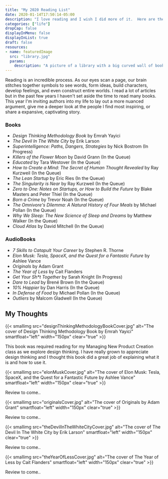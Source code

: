 ```yaml
---
title: "My 2020 Reading List"
date: 2020-01-14T17:50:14-05:00
description: "I love reading and I wish I did more of it.  Here are the books I'm reading (or listening to) to this year."
categories: ["life"]
dropCap: false
displayInMenu: false
displayInList: true
draft: false
resources:
- name: featuredImage
  src: "library.jpg"
  params:
    description: "A picture of a library with a big curved wall of books"
---
```


Reading is an incredible process.  As our eyes scan a page, our brain stitches together symbols to see words, form ideas, build characters, develop feelings, and even construct entire worlds.  I read a lot of articles but in the past few years I haven't set aside the time to read many books.  This year I'm inviting authors into my life to lay out a more nuanced argument, give me a deeper look at the people I find most inspiring, or share a expansive, captivating story.

### Books

- *Design Thinking Methodology Book* by Emrah Yayici
- *The Devil In The White City* by Erik Larson
- *Superintelligence: Paths, Dangers, Strategies* by Nick Bostrom (In Progress)
- *Killers of the Flower Moon* by David Grann (In the Queue)
- *Educated* by Tara Westover (In the Queue)
- *How to Create a Mind: The Secret of Human Thought Revealed* by Ray Kurzweil (In the Queue)
- *The Lean Startup* by Eric Ries (In the Queue)
- *The Singularity is Near* by Ray Kurzweil (In the Queue)
- *Zero to One: Notes on Startups, or How to Build the Future* by Blake Masters and Peter Thiel (In the Queue)
- *Born a Crime* by Trevor Noah (In the Queue)
- *The Omnivore's Dilemma: A Natural History of Four Meals* by Michael Pollan (In the Queue)
- *Why We Sleep: The New Science of Sleep and Dreams* by Matthew Walker (In the Queue)
- *Cloud Atlas* by David Mitchell (In the Queue)

### AudioBooks

- *7 Skills to Catapult Your Career* by Stephen R. Thorne
- *Elon Musk: Tesla, SpaceX, and the Quest for a Fantastic Future* by Ashlee Vance
- *Originals* by Adam Grant
- *The Year of Less* by Cait Flanders
- *Get Your Sh\*t Together* by Sarah Knight (In Progress)
- *Dare to Lead* by Brené Brown (In the Queue)
- *10% Happier* by Dan Harris (In the Queue)
- *In Defense of Food* by Michael Pollan (In the Queue)
- *Outliers* by Malcom Gladwell (In the Queue)

## My Thoughts

{{< smallimg src="designThinkingMethodologyBookCover.jpg" alt="The cover of Design Thinking Methodology Book by Emrah Yayici" smartfloat="left" width="150px" clear="true" >}}

This book was required reading for my Managing New Product Creation class as we explore design thinking.  I have really grown to appreciate design thinking and I thought this book did a great job of explaining what it is and how to use it.

{{< smallimg src="elonMuskCover.jpg" alt="The cover of Elon Musk: Tesla, SpaceX, and the Quest for a Fantastic Future by Ashlee Vance" smartfloat="left" width="150px" clear="true" >}}

Review to come..

{{< smallimg src="originalsCover.jpg" alt="The cover of Originals by Adam Grant" smartfloat="left" width="150px" clear="true" >}}

Review to come..

{{< smallimg src="theDevilInTheWhiteCityCover.jpg" alt="The cover of The Devil In The White City by Erik Larson" smartfloat="left" width="150px" clear="true" >}}

Review to come..

{{< smallimg src="theYearOfLessCover.jpg" alt="The cover of The Year of Less by Cait Flanders" smartfloat="left" width="150px" clear="true" >}}

Review to come..